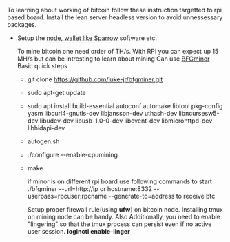 To learning  about working of bitcoin follow these instruction targetted to rpi based board. Install the lean server headless version to avoid unnessessary packages.
- Setup the [node, wallet like Sparrow](https://raspibolt.org/) software etc.

  To mine bitcoin one need order of TH/s. With RPI you can expect up 15 MH/s but can be intresting to learn about mining
  Can use [BFGminor](https://github.com/luke-jr/bfgminer)
  Basic quick steps
  - git clone  https://github.com/luke-jr/bfgminer.git
  - sudo apt-get update
  - sudo apt install 	build-essential autoconf automake libtool pkg-config yasm libcurl4-gnutls-dev libjansson-dev uthash-dev libncursesw5-dev libudev-dev libusb-1.0-0-dev libevent-dev libmicrohttpd-dev libhidapi-dev
  - autogen.sh
  - ./configure --enable-cpumining
  - make
 
    if minor is on different rpi board use following commands to start
    ./bfgminer --url=http://ip or hostname:8332 --userpass=rpcuser:rpcname --generate-to=address to receive btc

    Setup proper firewall rule(using **ufw**) on bitcoin node. Installing tmux on mining node can be handy. Also Additionally, you need to enable "lingering" so that the tmux process can persist even if no active user session.
    **loginctl enable-linger**
    
  
